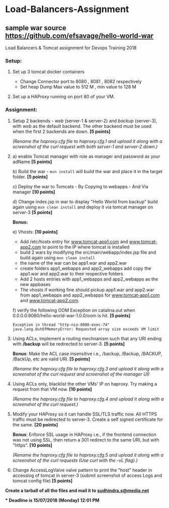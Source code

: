 # Load-Balancers-Assignment
## sample war source https://github.com/efsavage/hello-world-war

Load Balancers & Tomcat assignment for Devops Training 2018

### Setup:

1. Set up 3 tomcat docker containers
   - Change Connector port to 8080 , 8081 , 8082 respectively
   - Set heap Dump Max value to 512 M , min value to 128 M

2. Set up a HAProxy running on port 80 of your VM.

### Assignment:

1. Setup 2 backends - _web_ (server-1 & server-2) and _backup_ (server-3), with _web_ as the default backend. The other backend must be used when the first 2 backends are down. **[5 points]**

   _(Rename the haproxy.cfg file to haproxy.cfg.1 and upload it along with a screenshot of the curl request with both server-1 and server-2 down.)_

2. 
    a) enable Tomcat manager with role as manager and password as your adName **[5 points]**

    b) Build the war
        - `mvn install` will build the war and place it in the target folder.  **[5 points]**

    c) Deploy the war to Tomcats
        - By Copying to webapps
        - And Via manager   **[10 points]**

    d) Change index.jsp in war to display "Hello World from backup" build again using `mvn clean install` and deploy it via tomcat manager on server-3  **[5 points]**

    **Bonus:**

    e) Vhosts: **[10 points]**
        
	* Add /etc/hosts entry for www.tomcat-app1.com and www.tomcat-app2.com to point to the IP where tomcat is installed
	* build 2 wars by modifying the src/main/webapp/index.jsp file and build again using `mvn clean install`
	* the name of the war can be app1.war and app2.war
	* create folders app1_webapps and app2_webapps add copy the app1.war and app2.war to their respective folders
	* Add 2 hosts entries with app1_webapps and app2_webapps as the new appbases
	* The vhosts if working fine should pickup app1.war and app2.war from app1_webapps and app2_webapps for www.tomcat-app1.com and www.tomcat-app2.com.

    f) verify the following OOM Exception on catalina.out when 0.0.0.0:8080/hello-world-war-1.0.0/oom is hit. **[5 points]**
    
    `Exception in thread "http-nio-8080-exec-74" java.lang.OutOfMemoryError: Requested array size exceeds VM limit`


3. Using ACLs, implement a routing mechnanism such that any URI ending with **/backup** will be redirected to server-3. **[5 points]**

   **Bonus**: Make the ACL case insensitive i.e., /backup, /Backup, /BACKUP, /BackUp, etc are valid URI. **[5 points]**

   _(Rename the haproxy.cfg file to haproxy.cfg.3 and upload it along with a screenshot of the curl request and screenshot of the manager UI)_ 

4. Using ACLs only, blacklist the other VMs' IP on haproxy. Try making a request from that VM now. **[10 points]**

   _(Rename the haproxy.cfg file to haproxy.cfg.4 and upload it along with a screenshot of the curl request.)_


5. Modify your HAProxy so it can handle SSL/TLS traffic now. All HTTPS traffic must be redirected to server-3. Create a self signed certificate for the same. **[20 points]**

   **Bonus**: Enforce SSL usage in HAProxy i.e., if the frontend connection was not using SSL, then return a 301 redirect to the same URI, but with "https". **[10 points]**
   
   _(Rename the haproxy.cfg file to haproxy.cfg.5 and upload it along with a screenshot of the curl requests (Use curl with the -vL flag).)_
 
6. Change AccessLogValve valve pattern to print the "host" header in accesslog of tomcat in server-3
   (submit screenshot of access Logs and tomcat config file) **[5 points]**

**Create a tarball of all the files and mail it to sudhindra.s@media.net**


**\* Deadline is 15/07/2018 (Monday) 12:01 PM**
